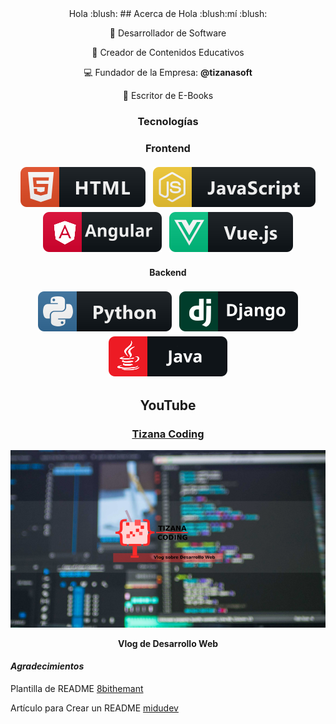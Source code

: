 <section align="center">
Hola :blush:
## Acerca de Hola :blush:mí :blush:

<div align="center">
 
 :iphone: Desarrollador de Software

 :sparkling_heart: Creador de Contenidos Educativos
 
 :computer: Fundador de la Empresa: **@tizanasoft**
 
 :bookmark_tabs: Escritor de E-Books
 
</div>

</section>

<section align="center">

### Tecnologías

<div align="center">

### Frontend

<p align="center">

 <img src="./imgs/html.svg" alt="HTML" style="vertical-align:top; margin:4px">

 <img src="./imgs/js.svg" alt="JavaScript" style="vertical-align:top; margin:4px">

 <img src="./imgs/angular.svg" alt="Angular" style="vertical-align:top; margin:4px">

 <img src="./imgs/vue.svg" alt="Vue" style="vertical-align:top; margin:4px">
  
</p>
</div>

</section>

<section align="center">
 
#### Backend

<p align="center">
 
  <img src="https://raw.githubusercontent.com/8bithemant/8bithemant/master/svg/dev/languages/python.svg" alt="Python" style="vertical-align:top; margin:4px">

 <img src="./imgs/django.svg" alt="Django" style="vertical-align:top; margin:4px">

 <img src="./imgs/java.svg" alt="Java" style="vertical-align:top; margin:4px">

</p>
 
</section>

<section align="center">

## YouTube

### [Tizana Coding](https://www.youtube.com/channel/UCukcjedjyv1hgQB8OMBEYeQ) 
 
 ![alt text](imgs/yt-coding.png)

 **Vlog de Desarrollo Web**
</section>

#### ***Agradecimientos***

Plantilla de README [8bithemant](https://github.com/8bithemant)

Artículo para Crear un README
[midudev](https://midu.dev/como-crear-tu-perfil-de-github-con-readme/)
